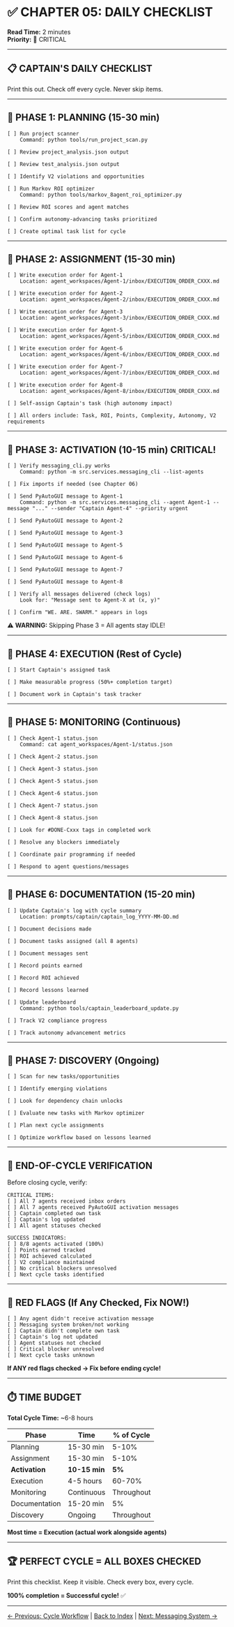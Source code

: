 # ✅ CHAPTER 05: DAILY CHECKLIST

**Read Time:** 2 minutes  
**Priority:** 🔴 CRITICAL

---

## 📋 **CAPTAIN'S DAILY CHECKLIST**

Print this out. Check off every cycle. Never skip items.

---

## 🔵 **PHASE 1: PLANNING** (15-30 min)

```
[ ] Run project scanner
    Command: python tools/run_project_scan.py

[ ] Review project_analysis.json output

[ ] Review test_analysis.json output

[ ] Identify V2 violations and opportunities

[ ] Run Markov ROI optimizer
    Command: python tools/markov_8agent_roi_optimizer.py

[ ] Review ROI scores and agent matches

[ ] Confirm autonomy-advancing tasks prioritized

[ ] Create optimal task list for cycle
```

---

## 🔵 **PHASE 2: ASSIGNMENT** (15-30 min)

```
[ ] Write execution order for Agent-1
    Location: agent_workspaces/Agent-1/inbox/EXECUTION_ORDER_CXXX.md

[ ] Write execution order for Agent-2
    Location: agent_workspaces/Agent-2/inbox/EXECUTION_ORDER_CXXX.md

[ ] Write execution order for Agent-3
    Location: agent_workspaces/Agent-3/inbox/EXECUTION_ORDER_CXXX.md

[ ] Write execution order for Agent-5
    Location: agent_workspaces/Agent-5/inbox/EXECUTION_ORDER_CXXX.md

[ ] Write execution order for Agent-6
    Location: agent_workspaces/Agent-6/inbox/EXECUTION_ORDER_CXXX.md

[ ] Write execution order for Agent-7
    Location: agent_workspaces/Agent-7/inbox/EXECUTION_ORDER_CXXX.md

[ ] Write execution order for Agent-8
    Location: agent_workspaces/Agent-8/inbox/EXECUTION_ORDER_CXXX.md

[ ] Self-assign Captain's task (high autonomy impact)

[ ] All orders include: Task, ROI, Points, Complexity, Autonomy, V2 requirements
```

---

## 🔴 **PHASE 3: ACTIVATION** (10-15 min) **CRITICAL!**

```
[ ] Verify messaging_cli.py works
    Command: python -m src.services.messaging_cli --list-agents

[ ] Fix imports if needed (see Chapter 06)

[ ] Send PyAutoGUI message to Agent-1
    Command: python -m src.services.messaging_cli --agent Agent-1 --message "..." --sender "Captain Agent-4" --priority urgent

[ ] Send PyAutoGUI message to Agent-2

[ ] Send PyAutoGUI message to Agent-3

[ ] Send PyAutoGUI message to Agent-5

[ ] Send PyAutoGUI message to Agent-6

[ ] Send PyAutoGUI message to Agent-7

[ ] Send PyAutoGUI message to Agent-8

[ ] Verify all messages delivered (check logs)
    Look for: "Message sent to Agent-X at (x, y)"

[ ] Confirm "WE. ARE. SWARM." appears in logs
```

⚠️ **WARNING:** Skipping Phase 3 = All agents stay IDLE!

---

## 🔵 **PHASE 4: EXECUTION** (Rest of Cycle)

```
[ ] Start Captain's assigned task

[ ] Make measurable progress (50%+ completion target)

[ ] Document work in Captain's task tracker
```

---

## 🔵 **PHASE 5: MONITORING** (Continuous)

```
[ ] Check Agent-1 status.json
    Command: cat agent_workspaces/Agent-1/status.json

[ ] Check Agent-2 status.json

[ ] Check Agent-3 status.json

[ ] Check Agent-5 status.json

[ ] Check Agent-6 status.json

[ ] Check Agent-7 status.json

[ ] Check Agent-8 status.json

[ ] Look for #DONE-Cxxx tags in completed work

[ ] Resolve any blockers immediately

[ ] Coordinate pair programming if needed

[ ] Respond to agent questions/messages
```

---

## 🔵 **PHASE 6: DOCUMENTATION** (15-20 min)

```
[ ] Update Captain's log with cycle summary
    Location: prompts/captain/captain_log_YYYY-MM-DD.md

[ ] Document decisions made

[ ] Document tasks assigned (all 8 agents)

[ ] Document messages sent

[ ] Record points earned

[ ] Record ROI achieved

[ ] Record lessons learned

[ ] Update leaderboard
    Command: python tools/captain_leaderboard_update.py

[ ] Track V2 compliance progress

[ ] Track autonomy advancement metrics
```

---

## 🔵 **PHASE 7: DISCOVERY** (Ongoing)

```
[ ] Scan for new tasks/opportunities

[ ] Identify emerging violations

[ ] Look for dependency chain unlocks

[ ] Evaluate new tasks with Markov optimizer

[ ] Plan next cycle assignments

[ ] Optimize workflow based on lessons learned
```

---

## 🎯 **END-OF-CYCLE VERIFICATION**

Before closing cycle, verify:

```
CRITICAL ITEMS:
[ ] All 7 agents received inbox orders
[ ] All 7 agents received PyAutoGUI activation messages
[ ] Captain completed own task
[ ] Captain's log updated
[ ] All agent statuses checked

SUCCESS INDICATORS:
[ ] 8/8 agents activated (100%)
[ ] Points earned tracked
[ ] ROI achieved calculated
[ ] V2 compliance maintained
[ ] No critical blockers unresolved
[ ] Next cycle tasks identified
```

---

## 🚨 **RED FLAGS** (If Any Checked, Fix NOW!)

```
[ ] Any agent didn't receive activation message
[ ] Messaging system broken/not working
[ ] Captain didn't complete own task
[ ] Captain's log not updated
[ ] Agent statuses not checked
[ ] Critical blocker unresolved
[ ] Next cycle tasks unknown
```

**If ANY red flags checked → Fix before ending cycle!**

---

## ⏱️ **TIME BUDGET**

**Total Cycle Time:** ~6-8 hours

| Phase | Time | % of Cycle |
|-------|------|------------|
| Planning | 15-30 min | 5-10% |
| Assignment | 15-30 min | 5-10% |
| **Activation** | **10-15 min** | **5%** |
| Execution | 4-5 hours | 60-70% |
| Monitoring | Continuous | Throughout |
| Documentation | 15-20 min | 5% |
| Discovery | Ongoing | Throughout |

**Most time = Execution (actual work alongside agents)**

---

## 🏆 **PERFECT CYCLE = ALL BOXES CHECKED**

Print this checklist. Keep it visible. Check every box, every cycle.

**100% completion = Successful cycle!** ✅

---

[← Previous: Cycle Workflow](./04_CYCLE_WORKFLOW.md) | [Back to Index](./00_INDEX.md) | [Next: Messaging System →](./06_MESSAGING_SYSTEM.md)

